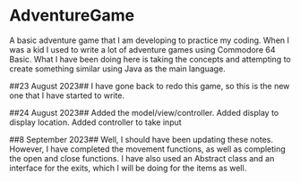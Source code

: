 # AdventureGame

A basic adventure game that I am developing to practice my coding.
When I was a kid I used to write a lot of adventure games using Commodore 64 Basic.
What I have been doing here is taking the concepts and attempting to create something similar using
Java as the main language.

##23 August 2023##
I have gone back to redo this game, so this is the new one that I have started to write.

##24 August 2023##
Added the model/view/controller. Added display to display location. Added controller to take input

##8 September 2023##
Well, I should have been updating these notes. However, I have completed the movement functions, as well as
completing the open and close functions. I have also used an Abstract class and an interface for the exits,
which I will be doing for the items as well.
